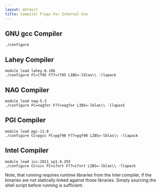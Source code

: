 ```yaml
---
layout: default
title: Compiler Flags For Internal Use
---
```


GNU gcc Compiler
----------------

    ./configure

Lahey Compiler
--------------

    module load lahey-8.10b
    ./configure FC=lf95 F77=lf95 LIBS=-lblas\\ -llapack

NAG Compiler
------------

    module load nag-5.3
    ./configure FC=nagfor F77=nagfor LIBS=-lblas\\ -llapack

PGI Compiler
------------

    module load pgi-11.8
    ./configure CC=pgcc FC=pgf90 F77=pgf90 LIBS=-lblas\\ -llapack

Intel Compiler
--------------

    module load icc-2011_sp1.9.293
    ./configure CC=icc FC=ifort F77=ifort LIBS=-lblas\\ -llapack

Note, that running requires runtime libraries from the Intel compiler, if the binaries are not statically linked against those libraries. Simply sourcing the shell script before running is sufficient.
